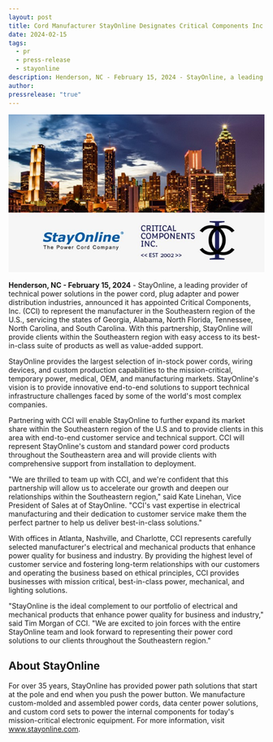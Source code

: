 ```yaml
---
layout: post
title: Cord Manufacturer StayOnline Designates Critical Components Inc. As Manufacturer's Representative for the Southeastern Region of the U.S.
date: 2024-02-15
tags:
  - pr
  - press-release
  - stayonline
description: Henderson, NC - February 15, 2024 - StayOnline, a leading provider of technical power solutions in the power cord, plug adapter and power distribution industries, announced it has appointed Critical Components, Inc. (CCI) to represent the manufacturer in the Southeastern region of the U.S., servicing the states of Georgia, Alabama, North Florida, Tennessee, North Carolina, and South Carolina.
author: 
pressrelease: "true"
---
```

![Graphic Showing City Skyline with StayOnline and CCI logos](/assets/images/posts/sol_cci_announcement.jpg "Cord Manufacturer StayOnline Designates Critical Components Inc. As Manufacturer's Representative for the Southeastern Region of the U.S.")

**Henderson, NC - February 15, 2024** - StayOnline, a leading provider of technical power solutions in the power cord, plug adapter and power distribution industries, announced it has appointed Critical Components, Inc. (CCI) to represent the manufacturer in the Southeastern region of the U.S., servicing the states of Georgia, Alabama, North Florida, Tennessee, North Carolina, and South Carolina. With this partnership, StayOnline will provide clients within the Southeastern region with easy access to its best-in-class suite of products as well as value-added support.

StayOnline provides the largest selection of in-stock power cords, wiring devices, and custom production capabilities to the mission-critical, temporary power, medical, OEM, and manufacturing markets. StayOnline's vision is to provide innovative end-to-end solutions to support technical infrastructure challenges faced by some of the world's most complex companies.

Partnering with CCI will enable StayOnline to further expand its market share within the Southeastern region of the U.S and to provide clients in this area with end-to-end customer service and technical support. CCI will represent StayOnline's custom and standard power cord products throughout the Southeastern area and will provide clients with comprehensive support from installation to deployment.

"We are thrilled to team up with CCI, and we're confident that this partnership will allow us to accelerate our growth and deepen our relationships within the Southeastern region," said Kate Linehan, Vice President of Sales at of StayOnline. "CCI's vast expertise in electrical manufacturing and their dedication to customer service make them the perfect partner to help us deliver best-in-class solutions."

With offices in Atlanta, Nashville, and Charlotte, CCI represents carefully selected manufacturer's electrical and mechanical products that enhance power quality for business and industry. By providing the highest level of customer service and fostering long-term relationships with our customers and operating the business based on ethical principles, CCI provides businesses with mission critical, best-in-class power, mechanical, and lighting solutions.

"StayOnline is the ideal complement to our portfolio of electrical and mechanical products that enhance power quality for business and industry," said Tim Morgan of CCI. "We are excited to join forces with the entire StayOnline team and look forward to representing their power cord solutions to our clients throughout the Southeastern region."

## About StayOnline

For over 35 years, StayOnline has provided power path solutions that start at the pole and end when you push the power button. We manufacture custom-molded and assembled power cords, data center power solutions, and custom cord sets to power the internal components for today's mission-critical electronic equipment. For more information, visit www.stayonline.com.